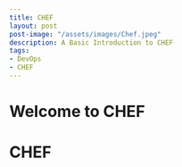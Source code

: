 ```yaml
---
title: CHEF
layout: post
post-image: "/assets/images/Chef.jpeg"
description: A Basic Introduction to CHEF
tags:
- DevOps
- CHEF
---
```


# Welcome to CHEF

# CHEF